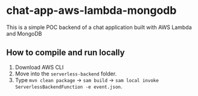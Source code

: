 # chat-app-aws-lambda-mongodb
This is a simple POC backend of a chat application built with AWS Lambda and MongoDB

## How to compile and run locally
1. Download AWS CLI
2. Move into the `serverless-backend` folder.
3. Type `mvn clean package` -> `sam build` -> `sam local invoke ServerlessBackendFunction -e event.json`.
